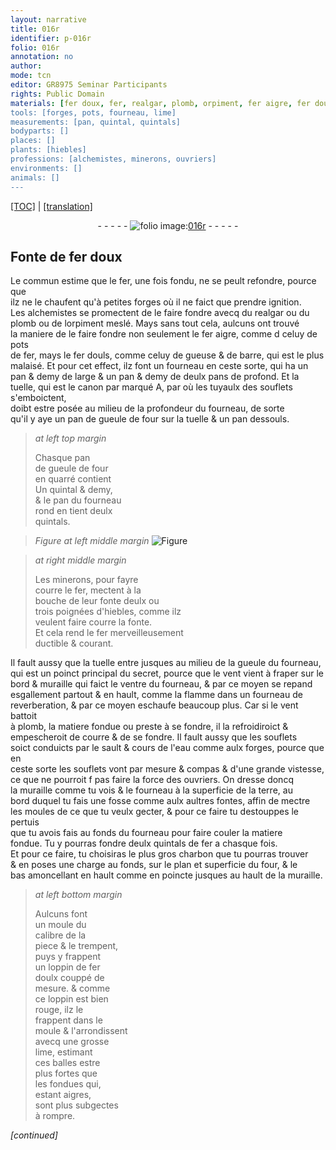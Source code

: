 ```yaml
---
layout: narrative
title: 016r
identifier: p-016r
folio: 016r
annotation: no
author:
mode: tcn
editor: GR8975 Seminar Participants
rights: Public Domain
materials: [fer doux, fer, realgar, plomb, orpiment, fer aigre, fer douls,, gueuse, barre,, tuyaulx des souflets, hiebles, fonte, vent, matiere fondue ou preste à se fondre, souflets, cours de l'eau, matiere fondue, charbon, doulx, aigre]
tools: [forges, pots, fourneau, lime]
measurements: [pan, quintal, quintals]
bodyparts: []
places: []
plants: [hiebles]
professions: [alchemistes, minerons, ouvriers]
environments: []
animals: []
---
```


<p><a href="{{ site.baseurl }}/normalized/">[TOC]</a> | <a href="{{ site.baseurl }}/texts/p-016r_tl/" target="_blank">[translation]</a></p><div class="folio" align="center">- - - - - <a href="http://gallica.bnf.fr/ark:/12148/btv1b10500001g/f37.image" target="_blank"><img src="https://cu-mkp.github.io/2017-workshop-edition/assets/photo-icon.png" alt="folio image: " style="display:inline-block; margin-bottom:-3px;"/>016r</a> - - - - - </div>  
  

## Fonte de <span class="m">fer doux</span>

 
Le commun estime que le <span class="m">fer</span>, une fois fondu, ne se peult refondre, pource que<br/> ilz ne le chaufent qu'à petites <span class="tl">forges</span> où il ne faict que prendre ignition.<br/> Les <span class="pro">alchemistes</span> se promectent de le faire fondre avecq du <span class="m">realgar</span> ou du<br/> <span class="m">plomb</span> ou de l<span class="m">orpiment</span> meslé. Mays sans tout cela, aulcuns ont trouvé<br/> la maniere de <span class="del">le</span> faire fondre non seulement le <span class="m">fer aigre</span>, comme <span class="del">d</span> celuy de <span class="tl">pots</span><br/> de <span class="m">fer</span>, mays le <span class="m">fer douls,</span> co<span class="exp">mm</span>e celuy de <span class="m">gueuse</span> & de <span class="m">barre,</span> qui est le plus<br/> malaisé. Et pour cet effect, ilz font un <span class="tl">fourneau</span> en ceste sorte, qui ha un<br/> <span class="ms">pan</span> & demy de large & <span class="del">un <span class="ms">pan</span> & demy de</span> deulx pans de profond. Et la<br/> tuelle, qui est le canon <span class="del">par</span> marqué A, par où les <span class="m">tuyaulx des souflets</span> s'emboictent,<br/> doibt estre posée au milieu de la profondeur du fourneau, de sorte<br/> qu'il y aye un <span class="ms">pan</span> de gueule de four sur la tuelle & un <span class="ms"> pan</span> dessouls.
 
> *at left top margin*
> 
> 
>   Chasque <span class="ms">pan</span><br/> de gueule de four<br/> en quarré contient<br/> Un <span class="ms">quintal</span> & demy,<br/> & le <span class="ms">pan</span> du <span class="tl">fourneau</span><br/> rond en tient deulx<br/> <span class="ms">quintals</span>.
 
> *Figure*
> *at left middle margin*
> <a href="https://drive.google.com/open?id=0B9-oNrvWdlO5aUw0eThJNEVTelk" target="_blank"><img src="https://cu-mkp.github.io/GR8975-edition/assets/photo-icon.png" alt="Figure" style="display:inline-block; margin-bottom:-3px;"/></a>
 
> *at right middle margin*
> 
> 
>   Les <span class="pro">minerons</span>, pour fayre<br/> courre le <span class="m">fer</span>, mectent à la<br/> bouche de leur fonte deulx ou<br/> trois poignées d'<span class="m"><span class="pa">hiebles</span></span>, co<span class="exp">mm</span>e ilz<br/> veulent faire courre la <span class="m">fonte</span>.<br/> Et cela rend le <span class="m">fer</span> merveilleusem<span class="exp">ent</span><br/> ductible & courant.
 
Il fault aussy que la tuelle entre jusques au milieu de la gueule du <span class="tl">fourneau</span>,<br/> qui est un poinct principal du secret, pource que le <span class="m">vent</span> vient à fraper sur le<br/> bord & muraille qui faict le ventre du <span class="tl">fourneau</span>, & par ce moyen se repand<br/> esgallement partout & en hault, comme la flamme dans un <span class="tl">fourneau</span> de<br/> reverberation, & par ce moyen eschaufe beaucoup plus. Car si le <span class="m">vent</span> battoit<br/> à plomb, la <span class="m">matiere fondue ou preste à se fondre</span>, il la refroidiroict &<br/> empescheroit de courre & de se fondre. Il fault aussy que les <span class="m">souflets</span><br/> soict conduicts par le sault & <span class="m">cours de l'eau</span> co<span class="exp">mm</span>e aulx <span class="tl">forges</span>, pource que en<br/> ceste sorte les <span class="m">souflets</span> vont par mesure & compas & d'une grande vistesse,<br/> ce que ne pourroit <span class="del">f</span> pas faire la force des <span class="pro">ouvriers</span>. On dresse doncq<br/> la muraille comme tu vois & le <span class="tl">fourneau</span> à la superficie de la terre, au<br/> bord duquel tu fais une fosse co<span class="exp">mm</span>e aulx aultres fontes, affin de mectre<br/> les moules de ce que tu veulx gecter, & pour ce faire tu destouppes le pertuis<br/> que tu avois fais au fonds du <span class="tl">fourneau</span> pour faire couler la <span class="m">matiere<br/> fondue</span>. Tu y pourras fondre deulx <span class="ms">quintals</span> de <span class="m">fer</span> a chasque fois.<br/> Et pour ce faire, tu choisiras le plus gros <span class="m">charbon</span> que tu pourras trouver<br/> & en poses une charge au fonds, sur le plan et superficie du four, & le<br/> bas amoncellant en hault <span class="del">comme</span> en poincte jusques au hault de la muraille.
 
> *at left bottom margin*
> 
> 
>   Aulcuns font<br/> un moule du<br/> calibre de la<br/> piece & le trempent,<br/> puys y frappent<br/> un loppin de <span class="m">fer</span><br/> <span class="m">doulx</span> couppé de<br/> mesure. & comme<br/> ce loppin est bien<br/> rouge, ilz le<br/> frappent dans le<br/> moule & l'arrondissent<br/> avecq une grosse<br/> <span class="tl">lime</span>, estimant<br/> ces balles estre<br/> plus fortes que<br/> les fondues qui,<br/> estant <span class="m">aigre</span>s,<br/> sont plus subgectes<br/> à rompre.
 
*[continued]*
 

